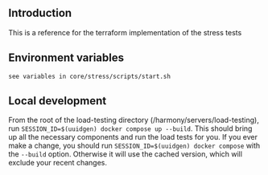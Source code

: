 ## Introduction

This is a reference for the terraform implementation of the stress tests

## Environment variables

    see variables in core/stress/scripts/start.sh

## Local development

From the root of the load-testing directory (/harmony/servers/load-testing), run `SESSION_ID=$(uuidgen) docker compose up --build`. This should bring up all the necessary components and run the load tests for you. If you ever make a change, you should run `SESSION_ID=$(uuidgen) docker compose` with the `--build` option. Otherwise it will use the cached version, which will exclude your recent changes.
